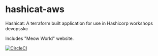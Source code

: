 # hashicat-aws
Hashicat: A terraform built application for use in Hashicorp workshops devopsskc

Includes "Meow World" website.

[![CircleCI](https://circleci.com/gh/hashicorp/hashicat-aws.svg?style=svg)](https://circleci.com/gh/hashicorp/hashicat-aws)

